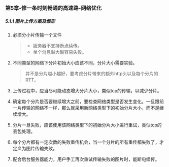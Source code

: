 ### 第5章-修一条时刻畅通的高速路-网络优化

##### 5.1.1 图片上传方案及雏形

1. 必须分小片传输一个文件

   > - 服务器不支持断点续传。
   > - 单个消息越大越容易失败。

2. 不同类型的网络下分片初始大小应该不同，分片大小需要实验。

   > 并不是分片越小越好，要考虑分片带来的额外http头以及每个分片的RTT。

3. 上传过程中，应当尽可能动态增大分片大小，类似tcp的传输，以减少分片。

4. 确定每个分片是否要继续增大之前，要检查网络类型是否发生变化。一旦跟前一片传输的网络不一样，那么就采用新网络类型下的初始分片大小，而不是继续增大。

5. 分片一旦失败，应该使用该网络类型下的初始分片大小进行重试，类似tcp的丢包处理。

6. 每个分片都有一定次数的失败重传机会，当一个分片的所有重传都失败了，才定义为图片传输失败。

7. 配合后台服务器能力，用户手工再次重试传输失败的图片时，能断电续传。

